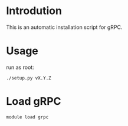 # Introdution

This is an automatic installation script for gRPC. 

# Usage

run as root:

```
./setup.py vX.Y.Z
```

# Load gRPC

```
module load grpc
```


